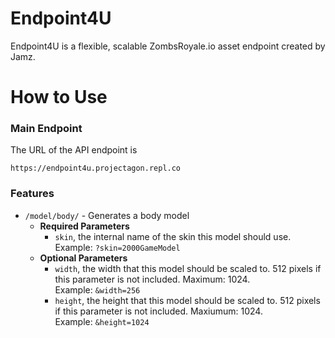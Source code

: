 # Endpoint4U

Endpoint4U is a flexible, scalable ZombsRoyale.io asset endpoint created by Jamz.

# How to Use

### Main Endpoint

The URL of the API endpoint is
```
https://endpoint4u.projectagon.repl.co
```

### Features

- ``/model/body/`` - Generates a body model
    - **Required Parameters**
        - ``skin``, the internal name of the skin this model should use.
        Example: ``?skin=2000GameModel``
    - **Optional Parameters**
        - ``width``, the width that this model should be scaled to. 512 pixels if this parameter is not included. Maximum: 1024.
        <br/>Example: ``&width=256``
        - ``height``, the height that this model should be scaled to. 512 pixels if this parameter is not included. Maxiumum: 1024.
        <br/>Example: ``&height=1024``
